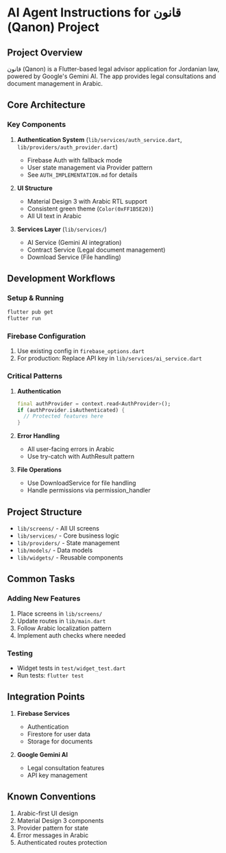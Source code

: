 # AI Agent Instructions for قانون (Qanon) Project

## Project Overview
قانون (Qanon) is a Flutter-based legal advisor application for Jordanian law, powered by Google's Gemini AI. The app provides legal consultations and document management in Arabic.

## Core Architecture

### Key Components
1. **Authentication System** (`lib/services/auth_service.dart`, `lib/providers/auth_provider.dart`)
   - Firebase Auth with fallback mode
   - User state management via Provider pattern
   - See `AUTH_IMPLEMENTATION.md` for details

2. **UI Structure**
   - Material Design 3 with Arabic RTL support
   - Consistent green theme (`Color(0xFF1B5E20)`)
   - All UI text in Arabic

3. **Services Layer** (`lib/services/`)
   - AI Service (Gemini AI integration)
   - Contract Service (Legal document management)
   - Download Service (File handling)

## Development Workflows

### Setup & Running
```bash
flutter pub get
flutter run
```

### Firebase Configuration
1. Use existing config in `firebase_options.dart`
2. For production: Replace API key in `lib/services/ai_service.dart`

### Critical Patterns

1. **Authentication**
   ```dart
   final authProvider = context.read<AuthProvider>();
   if (authProvider.isAuthenticated) {
     // Protected features here
   }
   ```

2. **Error Handling**
   - All user-facing errors in Arabic
   - Use try-catch with AuthResult pattern

3. **File Operations**
   - Use DownloadService for file handling
   - Handle permissions via permission_handler

## Project Structure
- `lib/screens/` - All UI screens
- `lib/services/` - Core business logic
- `lib/providers/` - State management
- `lib/models/` - Data models
- `lib/widgets/` - Reusable components

## Common Tasks

### Adding New Features
1. Place screens in `lib/screens/`
2. Update routes in `lib/main.dart`
3. Follow Arabic localization pattern
4. Implement auth checks where needed

### Testing
- Widget tests in `test/widget_test.dart`
- Run tests: `flutter test`

## Integration Points
1. **Firebase Services**
   - Authentication
   - Firestore for user data
   - Storage for documents

2. **Google Gemini AI**
   - Legal consultation features
   - API key management

## Known Conventions
1. Arabic-first UI design
2. Material Design 3 components
3. Provider pattern for state
4. Error messages in Arabic
5. Authenticated routes protection

